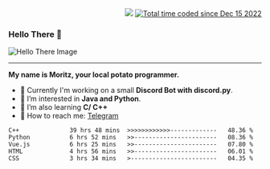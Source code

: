 <div align="right">
  <img src="https://visitor-badge.laobi.icu/badge?page_id=RealPotatoe.RealPotatoe">
  <a href="https://wakatime.com/@055ad605-78d0-4854-8a93-af21ba54a49f">
    <img src="https://wakatime.com/badge/user/055ad605-78d0-4854-8a93-af21ba54a49f.svg" alt="Total time coded since Dec 15 2022" />
  </a>
</div>

### Hello There 👋

![Hello There Image](https://media.giphy.com/media/xTiIzJSKB4l7xTouE8/giphy.gif)

***

**My name is Moritz, your local potato programmer.**

* 💫 Currently I'm working on a small **Discord Bot with discord.py**.
* 🧠 I’m interested in **Java and Python**.
* 📖 I’m also learning **C/ C++**
* 💬 How to reach me: <a href="https://t.me/ThePotatoe">Telegram</a>

<!--START_SECTION:waka-->

```text
C++              39 hrs 48 mins  >>>>>>>>>>>>-------------   48.36 %
Python           6 hrs 52 mins   >>-----------------------   08.36 %
Vue.js           6 hrs 25 mins   >>-----------------------   07.80 %
HTML             4 hrs 56 mins   >>-----------------------   06.01 %
CSS              3 hrs 34 mins   >------------------------   04.35 %
```

<!--END_SECTION:waka-->
